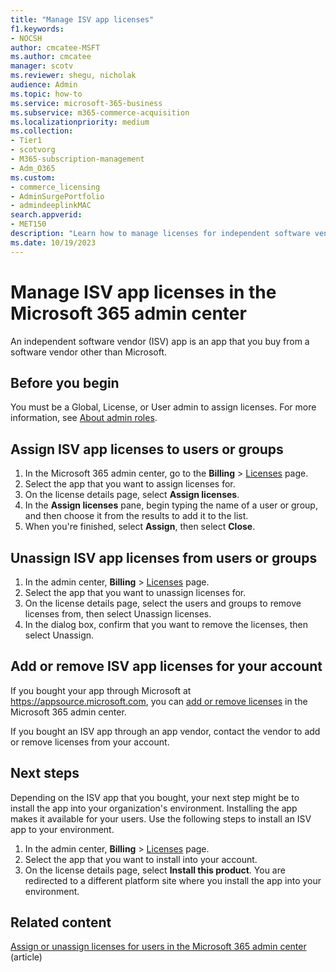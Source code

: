 ```yaml
---
title: "Manage ISV app licenses"
f1.keywords:
- NOCSH
author: cmcatee-MSFT
ms.author: cmcatee
manager: scotv
ms.reviewer: shegu, nicholak
audience: Admin
ms.topic: how-to
ms.service: microsoft-365-business
ms.subservice: m365-commerce-acquisition
ms.localizationpriority: medium
ms.collection: 
- Tier1
- scotvorg
- M365-subscription-management
- Adm_O365
ms.custom: 
- commerce_licensing
- AdminSurgePortfolio
- admindeeplinkMAC
search.appverid:
- MET150
description: "Learn how to manage licenses for independent software vendor (ISV) apps in the Microsoft 365 admin center."
ms.date: 10/19/2023
---
```


# Manage ISV app licenses in the Microsoft 365 admin center

An independent software vendor (ISV) app is an app that you buy from a software vendor other than Microsoft.

## Before you begin

You must be a Global, License, or User admin to assign licenses. For more information, see [About admin roles](../../admin/add-users/about-admin-roles.md).

## Assign ISV app licenses to users or groups

1. In the Microsoft 365 admin center, go to the **Billing** > <a href="https://go.microsoft.com/fwlink/p/?linkid=842264" target="_blank">Licenses</a> page.
2. Select the app that you want to assign licenses for.
3. On the license details page, select **Assign licenses**.
4. In the **Assign licenses** pane, begin typing the name of a user or group, and then choose it from the results to add it to the list.
5. When you're finished, select **Assign**, then select **Close**.

## Unassign ISV app licenses from users or groups

1. In the admin center, **Billing** > <a href="https://go.microsoft.com/fwlink/p/?linkid=842264" target="_blank">Licenses</a> page.
2. Select the app that you want to unassign licenses for.
3. On the license details page, select the users and groups to remove licenses from, then select Unassign licenses.
4. In the dialog box, confirm that you want to remove the licenses, then select Unassign.

## Add or remove ISV app licenses for your account

If you bought your app through Microsoft at https://appsource.microsoft.com, you can [add or remove licenses](buy-licenses.md) in the Microsoft 365 admin center.

If you bought an ISV app through an app vendor, contact the vendor to add or remove licenses from your account.

## Next steps

Depending on the ISV app that you bought, your next step might be to install the app into your organization's environment. Installing the app makes it available for your users. Use the following steps to install an ISV app to your environment.

1. In the admin center, **Billing** > <a href="https://go.microsoft.com/fwlink/p/?linkid=842264" target="_blank">Licenses</a> page.
2. Select the app that you want to install into your account.
3. On the license details page, select **Install this product**. You are redirected to a different platform site where you install the app into your environment.

## Related content

[Assign or unassign licenses for users in the Microsoft 365 admin center](../../admin/manage/assign-licenses-to-users.md) (article)
